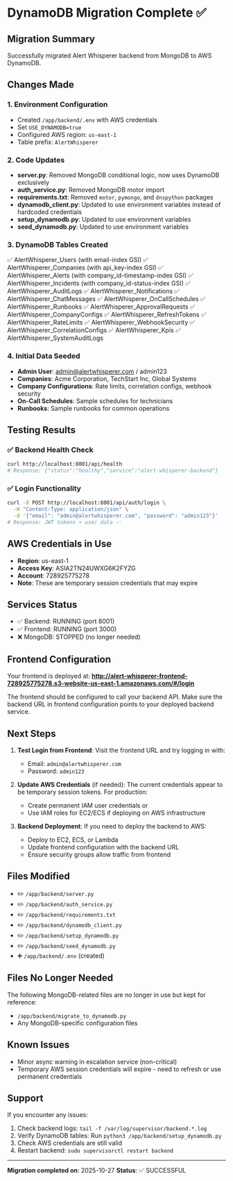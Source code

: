 # DynamoDB Migration Complete ✅

## Migration Summary

Successfully migrated Alert Whisperer backend from MongoDB to AWS DynamoDB.

## Changes Made

### 1. Environment Configuration
- Created `/app/backend/.env` with AWS credentials
- Set `USE_DYNAMODB=true`
- Configured AWS region: `us-east-1`
- Table prefix: `AlertWhisperer`

### 2. Code Updates
- **server.py**: Removed MongoDB conditional logic, now uses DynamoDB exclusively
- **auth_service.py**: Removed MongoDB motor import
- **requirements.txt**: Removed `motor`, `pymongo`, and `dnspython` packages
- **dynamodb_client.py**: Updated to use environment variables instead of hardcoded credentials
- **setup_dynamodb.py**: Updated to use environment variables
- **seed_dynamodb.py**: Updated to use environment variables

### 3. DynamoDB Tables Created
✅ AlertWhisperer_Users (with email-index GSI)
✅ AlertWhisperer_Companies (with api_key-index GSI)
✅ AlertWhisperer_Alerts (with company_id-timestamp-index GSI)
✅ AlertWhisperer_Incidents (with company_id-status-index GSI)
✅ AlertWhisperer_AuditLogs
✅ AlertWhisperer_Notifications
✅ AlertWhisperer_ChatMessages
✅ AlertWhisperer_OnCallSchedules
✅ AlertWhisperer_Runbooks
✅ AlertWhisperer_ApprovalRequests
✅ AlertWhisperer_CompanyConfigs
✅ AlertWhisperer_RefreshTokens
✅ AlertWhisperer_RateLimits
✅ AlertWhisperer_WebhookSecurity
✅ AlertWhisperer_CorrelationConfigs
✅ AlertWhisperer_Kpis
✅ AlertWhisperer_SystemAuditLogs

### 4. Initial Data Seeded
- **Admin User**: admin@alertwhisperer.com / admin123
- **Companies**: Acme Corporation, TechStart Inc, Global Systems
- **Company Configurations**: Rate limits, correlation configs, webhook security
- **On-Call Schedules**: Sample schedules for technicians
- **Runbooks**: Sample runbooks for common operations

## Testing Results

### ✅ Backend Health Check
```bash
curl http://localhost:8001/api/health
# Response: {"status":"healthy","service":"alert-whisperer-backend"}
```

### ✅ Login Functionality
```bash
curl -X POST http://localhost:8001/api/auth/login \
  -H "Content-Type: application/json" \
  -d '{"email": "admin@alertwhisperer.com", "password": "admin123"}'
# Response: JWT tokens + user data ✅
```

## AWS Credentials in Use

- **Region**: us-east-1
- **Access Key**: ASIA2TN24UWXG6K2FYZG
- **Account**: 728925775278
- **Note**: These are temporary session credentials that may expire

## Services Status

- ✅ Backend: RUNNING (port 8001)
- ✅ Frontend: RUNNING (port 3000)
- ❌ MongoDB: STOPPED (no longer needed)

## Frontend Configuration

Your frontend is deployed at:
**http://alert-whisperer-frontend-728925775278.s3-website-us-east-1.amazonaws.com/#/login**

The frontend should be configured to call your backend API. Make sure the backend URL in frontend configuration points to your deployed backend service.

## Next Steps

1. **Test Login from Frontend**: Visit the frontend URL and try logging in with:
   - Email: `admin@alertwhisperer.com`
   - Password: `admin123`

2. **Update AWS Credentials** (if needed): The current credentials appear to be temporary session tokens. For production:
   - Create permanent IAM user credentials or
   - Use IAM roles for EC2/ECS if deploying on AWS infrastructure

3. **Backend Deployment**: If you need to deploy the backend to AWS:
   - Deploy to EC2, ECS, or Lambda
   - Update frontend configuration with the backend URL
   - Ensure security groups allow traffic from frontend

## Files Modified

- ✏️ `/app/backend/server.py`
- ✏️ `/app/backend/auth_service.py`
- ✏️ `/app/backend/requirements.txt`
- ✏️ `/app/backend/dynamodb_client.py`
- ✏️ `/app/backend/setup_dynamodb.py`
- ✏️ `/app/backend/seed_dynamodb.py`
- ➕ `/app/backend/.env` (created)

## Files No Longer Needed

The following MongoDB-related files are no longer in use but kept for reference:
- `/app/backend/migrate_to_dynamodb.py`
- Any MongoDB-specific configuration files

## Known Issues

- Minor async warning in escalation service (non-critical)
- Temporary AWS session credentials will expire - need to refresh or use permanent credentials

## Support

If you encounter any issues:
1. Check backend logs: `tail -f /var/log/supervisor/backend.*.log`
2. Verify DynamoDB tables: Run `python3 /app/backend/setup_dynamodb.py`
3. Check AWS credentials are still valid
4. Restart backend: `sudo supervisorctl restart backend`

---
**Migration completed on**: 2025-10-27
**Status**: ✅ SUCCESSFUL
